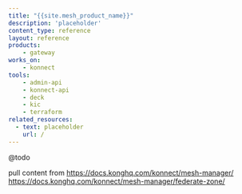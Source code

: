 ```yaml
---
title: "{{site.mesh_product_name}}"
description: 'placeholder'
content_type: reference
layout: reference
products:
    - gateway
works_on:
    - konnect
tools:
    - admin-api
    - konnect-api
    - deck
    - kic
    - terraform
related_resources:
  - text: placeholder
    url: /
---
```


@todo

pull content from https://docs.konghq.com/konnect/mesh-manager/
https://docs.konghq.com/konnect/mesh-manager/federate-zone/
